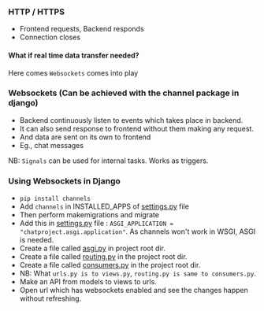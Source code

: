 ### HTTP / HTTPS
- Frontend requests, Backend responds
- Connection closes

#### What if real time data transfer needed?
Here comes `Websockets` comes into play

### Websockets (Can be achieved with the channel package in django)
- Backend continuously listen to events which takes place in backend.
- It can also send response to frontend without them making any request.
- And data are sent on its own to frontend
- Eg., chat messages

NB: `Signals` can be used for internal tasks. Works as triggers.

### Using Websockets in Django
- `pip install channels`
- Add `channels` in INSTALLED_APPS of [settings.py](/chatproject/settings.py) file
- Then perform makemigrations and migrate
- Add this in [settings.py](/chatproject/settings.py) file : `ASGI_APPLICATION = "chatproject.asgi.application"`. As channels won't work in WSGI, ASGI is needed.
- Create a file called [asgi.py](/chatproject/asgi.py) in project root dir.
- Create a file called [routing.py](/chatproject/routing.py) in the project root dir.
- Create a file called [consumers.py](/chatproject/consumers.py) in the project root dir.
- NB: What `urls.py is to views.py`, `routing.py is same to consumers.py`.
- Make an API from models to views to urls.
- Open url which has websockets enabled and see the changes happen without refreshing.
